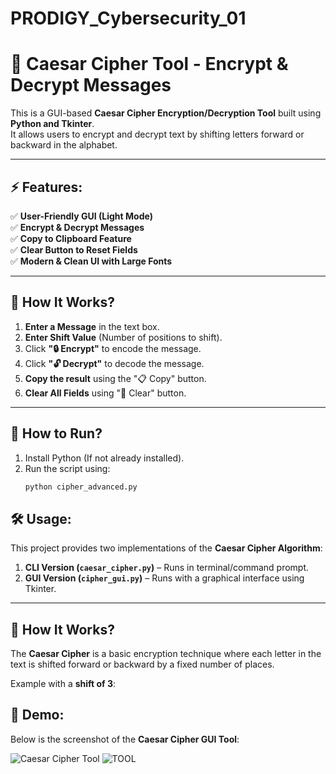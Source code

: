 # PRODIGY_Cybersecurity_01
# 🔐 Caesar Cipher Tool - Encrypt & Decrypt Messages  


This is a GUI-based **Caesar Cipher Encryption/Decryption Tool** built using **Python and Tkinter**.  
It allows users to encrypt and decrypt text by shifting letters forward or backward in the alphabet.  

---

## ⚡ **Features:**  
✅ **User-Friendly GUI (Light Mode)**  
✅ **Encrypt & Decrypt Messages**  
✅ **Copy to Clipboard Feature**  
✅ **Clear Button to Reset Fields**  
✅ **Modern & Clean UI with Large Fonts**  

---

## 📌 **How It Works?**  
1. **Enter a Message** in the text box.  
2. **Enter Shift Value** (Number of positions to shift).  
3. Click **"🔒 Encrypt"** to encode the message.  
4. Click **"🔓 Decrypt"** to decode the message.  
5. **Copy the result** using the "📋 Copy" button.  
6. **Clear All Fields** using "🧹 Clear" button.  

---

## 🚀 **How to Run?**  
1. Install Python (If not already installed).  
2. Run the script using:  
   ```sh
   python cipher_advanced.py


## 🛠️ Usage:

This project provides two implementations of the **Caesar Cipher Algorithm**:

1. **CLI Version (`caesar_cipher.py`)** – Runs in terminal/command prompt.  
2. **GUI Version (`cipher_gui.py`)** – Runs with a graphical interface using Tkinter.  

---

## 🔹 **How It Works?**
The **Caesar Cipher** is a basic encryption technique where each letter in the text is shifted forward or backward by a fixed number of places.  

Example with a **shift of 3**:  


## 📸 Demo:
Below is the screenshot of the **Caesar Cipher GUI Tool**:

![Caesar Cipher Tool](TOOL.png)
![TOOL](https://github.com/user-attachments/assets/f87dafe5-994c-4db4-8a30-fcc0c29b328d)





